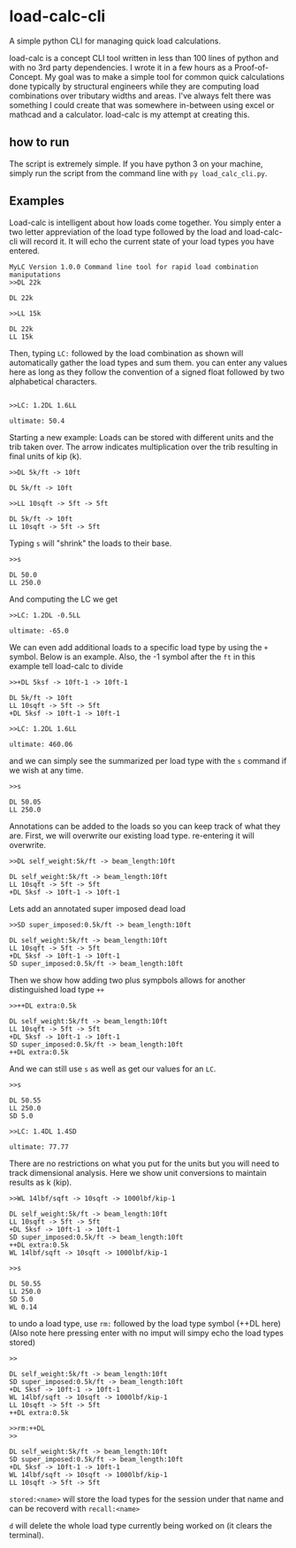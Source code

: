 # load-calc-cli
A simple python CLI for managing quick load calculations.

load-calc is a concept CLI tool written in less than 100 lines of python and with no 3rd party dependencies.
I wrote it in a few hours as a Proof-of-Concept. 
My goal was to make a simple tool for common quick calculations done typically by structural engineers while they are
computing load combinations over tributary widths and areas. I've always felt there was something I could create that was somewhere in-between using excel or mathcad and a calculator.
load-calc is my attempt at creating this.

## how to run
The script is extremely simple. If you have python 3 on your machine, simply run the script from the command line with `py load_calc_cli.py`.

## Examples
Load-calc is intelligent about how loads come together. You simply enter a two letter appreviation of the load type followed by the load and load-calc-cli will record it.
It will echo the current state of your load types you have entered.

```
MyLC Version 1.0.0 Command line tool for rapid load combination maniputations
>>DL 22k

DL 22k

>>LL 15k

DL 22k
LL 15k
```
Then, typing `LC:` followed by the load combination as shown will automatically gather the load types and sum them. you can enter any values here as long as they follow the convention
of a signed float followed by two alphabetical characters.
```

>>LC: 1.2DL 1.6LL

ultimate: 50.4
```
Starting a new example:
Loads can be stored with different units and the trib taken over. The arrow indicates multiplication over the trib resulting in final units of kip (k).

```
>>DL 5k/ft -> 10ft

DL 5k/ft -> 10ft

>>LL 10sqft -> 5ft -> 5ft

DL 5k/ft -> 10ft
LL 10sqft -> 5ft -> 5ft
```
Typing `s` will "shrink" the loads to their base.
```
>>s

DL 50.0
LL 250.0
```
And computing the LC we get

```
>>LC: 1.2DL -0.5LL 

ultimate: -65.0
```

We can even add additional loads to a specific load type by using the `+` symbol. Below is an example. Also, the -1 symbol after the `ft` in this example tell load-calc to divide
```
>>+DL 5ksf -> 10ft-1 -> 10ft-1

DL 5k/ft -> 10ft
LL 10sqft -> 5ft -> 5ft
+DL 5ksf -> 10ft-1 -> 10ft-1

>>LC: 1.2DL 1.6LL

ultimate: 460.06

```
and we can simply see the summarized per load type with the `s` command if we wish at any time.
```
>>s

DL 50.05
LL 250.0
```

Annotations can be added to the loads so you can keep track of what they are. First, we will overwrite our existing load type. re-entering it will overwrite.
 
```
>>DL self_weight:5k/ft -> beam_length:10ft 

DL self_weight:5k/ft -> beam_length:10ft
LL 10sqft -> 5ft -> 5ft
+DL 5ksf -> 10ft-1 -> 10ft-1
```
Lets add an annotated super imposed dead load
```
>>SD super_imposed:0.5k/ft -> beam_length:10ft

DL self_weight:5k/ft -> beam_length:10ft
LL 10sqft -> 5ft -> 5ft
+DL 5ksf -> 10ft-1 -> 10ft-1
SD super_imposed:0.5k/ft -> beam_length:10ft
```
Then we show how adding two plus sympbols allows for another distinguished load type `++` 
```
>>++DL extra:0.5k

DL self_weight:5k/ft -> beam_length:10ft
LL 10sqft -> 5ft -> 5ft
+DL 5ksf -> 10ft-1 -> 10ft-1
SD super_imposed:0.5k/ft -> beam_length:10ft
++DL extra:0.5k
```
And we can still use `s` as well as get our values for an `LC`.
```
>>s

DL 50.55
LL 250.0
SD 5.0

>>LC: 1.4DL 1.4SD

ultimate: 77.77
```

There are no restrictions on what you put for the units but you will need to track dimensional analysis. Here we show unit conversions to maintain results as k (kip).
```
>>WL 14lbf/sqft -> 10sqft -> 1000lbf/kip-1

DL self_weight:5k/ft -> beam_length:10ft
LL 10sqft -> 5ft -> 5ft
+DL 5ksf -> 10ft-1 -> 10ft-1
SD super_imposed:0.5k/ft -> beam_length:10ft
++DL extra:0.5k
WL 14lbf/sqft -> 10sqft -> 1000lbf/kip-1

>>s

DL 50.55
LL 250.0
SD 5.0
WL 0.14
```

to undo a load type, use `rm:` followed by the load type symbol (++DL here) (Also note here pressing enter with no imput will simpy echo the load types stored)

```
>>       

DL self_weight:5k/ft -> beam_length:10ft
SD super_imposed:0.5k/ft -> beam_length:10ft
+DL 5ksf -> 10ft-1 -> 10ft-1
WL 14lbf/sqft -> 10sqft -> 1000lbf/kip-1
LL 10sqft -> 5ft -> 5ft
++DL extra:0.5k

>>rm:++DL
>>

DL self_weight:5k/ft -> beam_length:10ft
SD super_imposed:0.5k/ft -> beam_length:10ft
+DL 5ksf -> 10ft-1 -> 10ft-1
WL 14lbf/sqft -> 10sqft -> 1000lbf/kip-1
LL 10sqft -> 5ft -> 5ft
```

`stored:<name>` will store the load types for the session under that name and can be recoverd with `recall:<name>`

`d` will delete the whole load type currently being worked on (it clears the terminal).

